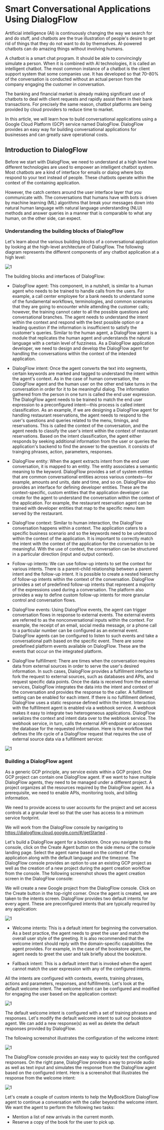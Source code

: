 
# Smart Conversational Applications Using DialogFlow

Artificial intelligence (AI) is continuously changing the way we search for and do stuff, and chatbots are the true illustration of people's desire to get rid of things that they do not want to do by themselves. AI-powered chatbots can do amazing things without involving humans.

A chatbot is a smart chat program. It should be able to convincingly simulate a person. When it is combined with AI technologies, it is called an intelligent chatbot. The most common instance of a chatbot is the client support system that some companies use. It has developed so that 70–80% of the conversation is conducted without an actual person from the company engaging the customer in conversation.

The banking and financial market is already making significant use of chatbots to deal with client requests and rapidly assist them in their bank transactions. For precisely the same reason, chatbot platforms are being provided by cloud providers to reduce time to market.

In this article, we will learn how to build conversational applications using a Google Cloud Platform (GCP) service named DialogFlow. DialogFlow provides an easy way for building conversational applications for businesses and can greatly save operational costs.


## Introduction to DialogFlow

Before we start with DialogFlow, we need to understand at a high level how different technologies are used to empower an intelligent chatbot system. Most chatbots are a kind of interface for emails or dialog where bots respond to your text instead of people. These chatbots operate within the context of the containing application.

However, the catch centers around the user interface layer that you communicate with. The conversations that humans have with bots is driven by machine learning (ML) algorithms that break your messages down into natural human language with natural language understanding (NLU) methods and answer queries in a manner that is comparable to what any human, on the other side, can expect.

### Understanding the building blocks of DialogFlow

Let's learn about the various building blocks of a conversational application by looking at the high-level architecture of DialogFlow. The following diagram represents the different components of any chatbot application at a high level:


![1](https://user-images.githubusercontent.com/23625821/122715357-09a2df00-d269-11eb-802c-cdc67616f40f.png)


The building blocks and interfaces of DialogFlow: 


- DialogFlow agent: This component, in a nutshell, is similar to a human agent who needs to be trained to handle calls from the users. For example, a call center employee for a bank needs to understand some of the fundamental workflows, terminologies, and common scenarios that they are going to encounter while attending the customer calls; however, the training cannot cater to all the possible questions and conversational branches. The agent needs to understand the intent within the context and respond with the best possible option or a leading question if the information is insufficient to satisfy the customer's queries. Similar to the human agent, a DialogFlow agent is a module that replicates the human agent and understands the natural language with a certain level of fuzziness. As
a DialogFlow application developer, we need to design and develop the DialogFlow agent for handling the conversations within the context of the intended application.

- DialogFlow intent: Once the agent converts the text into segments, certain keywords are marked and tagged to understand the intent within the agent's
context. As in the case of human conversation, the DialogFlow agent and the human user on the other end take turns in the conversation in order for it to be
meaningful dialog. The information gathered from the person in one turn is called the end user expression. The DialogFlow agent needs to be trained to match the end user expression to a preconfigured intent—this process is called intent classification. As an example, if we are designing a DialogFlow agent for
handling restaurant reservations, the agent needs to respond to the user's questions and queries related to the menu, timings, and reservations. This is called the context of the conversation, and the agent needs to classify the user's intent within the context of restaurant reservations. Based on the intent
classification, the agent either responds by seeking additional information from the user or queries the application's backend to find the answer to the question.
it consists of trainging phrases, action, parameters, responses. 

- DialogFlow entity: When the agent extracts intent from the end user conversation, it is mapped to an entity. The entity associates a semantic meaning
to the keyword. DialogFlow provides a set of system entities that are common conversational entities across various contexts—for example, amounts and units,
date and time, and so on. DialogFlow also provides an interface for defining developer entities. These are the context-specific, custom entities that the
application developer can create for the agent to understand the conversation within the context of the application. For example, the restaurant reservation
agent can be trained with developer entities that map to the specific menu item served by the restaurant.

- DialogFlow context: Similar to human interaction, the DialogFlow conversation happens within a context. The application caters to a specific business scenario
and so the keywords need to be understood within the context of the application. It is important to correctly match the intent with the context of the application for the conversation to be meaningful. With the use of context, the conversation can be structured in a particular direction (input and output context).

- Follow-up intents: We can use follow-up intents to set the context for various intents. There is a parent–child relationship between a parent intent and the
follow-up intent. It is possible to create a nested hierarchy of follow-up intents within the context of the conversation. DialogFlow provides a set of predefined
follow-up intents that represent a majority of the expressions used during a conversation. The platform also provides a way to define custom follow-up intents for more granular control and conversation flows.

- DialogFlow events: Using DialogFlow events, the agent can trigger conversation flows in response to external events. The external events are referred to as the
nonconversational inputs within the context. For example, the receipt of an email, social media message, or a phone call to a particular number can be configured as an external event. DialogFlow agents can be configured to listen to such events and take a conversational path based on the specific event. There are some predefined platform events available on DialogFlow. These are the events that occur on the integrated platform.


- DialogFlow fulfillment: There are times when the conversation requires data from external sources in order to serve the user's desired information. In such
cases, DialogFlow provides a fulfillment interface to fork the request to external sources, such as databases and APIs, and request specific data points. Once the data is received from the external services, DialogFlow integrates the data into the intent and context of the conversation and provides the response to the caller. A fulfillment setting can be enabled for each intent. If there is no fulfillment defined, DialogFlow uses a static response defined within the intent. Interaction with the fulfillment agent is enabled via a webhook service. A webhook makes it easy to integrate two heterogeneous applications. DialogFlow serializes the context and intent data over to the webhook service. The webhook service, in turn, calls the external API endpoint or accesses the database for the requested information. Here is the workflow that defines the life cycle of a DialogFlow request that requires the use of external source data via a fulfillment service:

![1](https://user-images.githubusercontent.com/23625821/122716754-f5f87800-d26a-11eb-8140-f44c688d93c5.png)


### Building a DialogFlow agent

As a generic GCP principle, any service exists within a GCP project. One GCP project can contain one DialogFlow agent. If we want to have multiple DialogFlow agents, they need to be managed under a different project. A project organizes all the resources required by the DialogFlow agent. As a prerequisite, we need to enable APIs, monitoring tools, and billing information.

We need to provide access to user accounts for the project and set access controls at a granular level so that the user has access to a minimum service footprint.

We will work from the DialogFlow console by navigating to https://dialogflow.cloud.google.com/#/getStarted . 

Let's build a DialogFlow agent for a bookstore. Once you navigate to the console, click on the Create Agent button on the side menu or the console landing page. Select the agent name based on the context of the application along with the default language and the timezone. The DialogFlow console provides an option to use an existing GCP project as well as the creation of a new project during the agent creation workflow from the console. The following screenshot shows the agent creation screen in the DialogFlow console:




We will create a new Google project from the DialogFlow console. Click on the Create button in the top-right corner. Once the agent is created, we are taken to the intents screen. DialogFlow provides two default intents for every agent. These are preconfigured intents that are typically required by any application:

![1](https://user-images.githubusercontent.com/23625821/122731336-78893380-d27b-11eb-98f1-042039b7ffb1.png)


- Welcome intents: This is a default intent for beginning the conversation. As a best practice, the agent needs to greet the user and match the overall user style of the greeting. It is also recommended that the welcome intent should reply with the domain-specific capabilities the agent provides. For example, in the case of the bookstore agent, the agent needs to greet the user and talk briefly about the bookstore. 

- Fallback intent: This is a default intent that is invoked when the agent cannot match the user expression with any of the configured intents.

All the intents are configured with contexts, events, training phrases, actions and parameters, responses, and fulfillments. Let's look at the default welcome intent. The welcome intent can be configured and modified for engaging the user based on the application context:


![1](https://user-images.githubusercontent.com/23625821/122731524-b0907680-d27b-11eb-8b5f-81a1dc255601.png)

The default welcome intent is configured with a set of training phrases and responses. Let's modify the default welcome intent to suit our bookstore agent. We can add a new response(s) as well as delete the default responses provided by DialogFlow.


The following screenshot illustrates the configuration of the welcome intent:

![1](https://user-images.githubusercontent.com/23625821/122731727-df0e5180-d27b-11eb-8caf-85d3e62c9c39.png)

The DialogFlow console provides an easy way to quickly test the configured responses. On the right pane, DialogFlow provides a way to provide audio as well as text input and simulates the response from the DialogFlow agent based on the configured intent. Here is a screenshot that illustrates the response from the welcome intent:


![1](https://user-images.githubusercontent.com/23625821/122732197-5512b880-d27c-11eb-8005-77264b6a72da.png)


Let's create a couple of custom intents to help the MyBookStore DialogFlow agent to continue a conversation with the caller beyond the  welcome intent. We want
the agent to perform the following two tasks:

- Mention a list of new arrivals in the current month.
- Reserve a copy of the book for the user to pick up.

